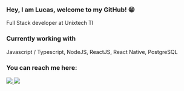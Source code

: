 ### Hey, I am Lucas, welcome to my GitHub! :grin:

Full Stack developer at Unixtech TI

### Currently working with

Javascript / Typescript, NodeJS, ReactJS, React Native, PostgreSQL


### You can reach me here:

<p size=24px>
   <a href="mailto:lucasm030@gmail.com">
    <img src="https://img.shields.io/badge/Gmail-D14836?style=for-the-badge&logo=gmail&logoColor=white">
    </a> 
    
   <a href="https://www.linkedin.com/in/lucas-araujo-06065a16b/">
    <img src="https://img.shields.io/badge/LinkedIn-0077B5?style=for-the-badge&logo=linkedin&logoColor=white">
    </a> 
</p>

